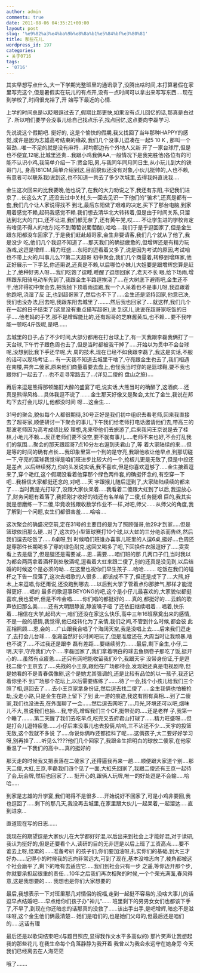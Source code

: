 ```yaml
---
author: admin
comments: true
date: 2011-08-06 04:35:21+00:00
layout: post
slug: '%e9%82%a3%e4%ba%9b%e8%8a%b1%e5%84%bf%e3%80%81'
title: 那些花儿、
wordpress_id: 197
categories:
- 关于0716
tags:
- '0716'
---
```


其实早想写点什么,大一下学期光整班里的通讯录了,没腾出啥时间,本打算暑假在家里写完这个,但是暑假实在玩儿的有点开,没有一点时间可以拿出来写写东西....现在到学校了,时间很充裕了,开
始写下最近的心情.

上学的时间总是以眨眼逗过去了,假期比那更快,如果没有点儿回忆的话,那真是白过了.
所以咱们要学会没事儿给自己找点乐子,找点回忆,这点要向李磊学习.

先说说这个假期吧.
挺好的,
这是个愉快的假期,我又找回了当年那种HAPPY的感觉,或许是因为志雄高考结束的缘故,我们几个没事儿逗凑在一起5 10 K , 那叫一个带劲...唯一不足的就是没有麻将...邦均那边有个外地人又新
开了一家台球厅,但是也不便宜,12呢,比城里还贵...我跟小鸡我俩AA,一般情况下是我完胜他(各位有的可能不认识小鸡,我简单介绍一下:贾金阳,男,与我同年同月同日生,从小玩儿到大的铁哥门儿,
身高181CM,简单介绍到这,目前貌似还没有对象,小伙儿挺帅的,人也不赖,有意者可以联系我)说到这,也不知道一共去了多少次城里,去得我妈直说我....

金生这次回来的比我要晚,他也说了,在我的大力劝说之下,我还有东阳,书记我们进京了...长这么大了,还没去过中关村,头一回去见识一下他们的"骗术",还真是都有一套,我们几个让人家说得找不
到北,最后东阳做了艰难的决定,买下了那台电脑,到家用着感觉不赖,起码我感觉不赖.我们想去清华北大转转着,但是由于时间关系,只溜达到北大的门口,还不让进,我们都无奈了,还有黄牛党,哎.....
不让学生进的学校肯定有啥见不得人的地方(吃不到葡萄说葡萄酸),哈哈....我们于是乎逗回家了,但是金生跟东阳都没车回家了,于是我们赶赴超哥家,金生非要请客,我们几个就从了他了,我是没少
吃,他们几个我逗不知道了....那天我们的确挺疲惫的,但增辉还是有精力玩游戏,这逗是增辉....精力旺盛....东阳的逗看着又多了,说是因为考试的原因,考试咱也不带上火的,叫事儿么??第二天超哥
初中聚会,我们几个商量着,转移到增辉家,他正好展示一下手艺,你还甭说,还真是不赖,以后哪位小妹儿大姐要是跟增辉您算是赶上了,绝种好男人呀....我们吃饱了逗睡,睡醒了逗想回家了,老天不长
眼,给下场雨,增辉跟东阳骑电动车先到了,我跟金生半路逗挨浇了....在大树底下避雨吧,金生还不干,他非得初中聚会去,把我抛下顶着雨逗跑,我一个人呆着也不是事儿呀,我逗跟着他跑吧,浇湿了反
正,也到超哥家了,然后也不下了.....金生还是坚持回家,他意已决,我们也没办法,回去吧,我跟东阳去城里了........然后我也回家了....就这样,我们几个在一起的日子结束了(这里没有重点描写超哥),说
到这儿,说说在超哥家吃饭的日子.....他老妈的手艺,那不是增辉能比的,还有超哥的芝麻酱黄瓜,也不赖....要不我咋能一顿吃4斤饭呢,是吧......


去城里的日子,占了不少时间,大部分都用在打台球上了,有一天我跟李磊我俩打了一天台球,下午竹子跟色周也去了,但是当时都被我干掉了.....开始以为贯中不会台球呢,没想到比我下手还早呢,大
周的技术,现在已经不如我跟李磊了,我这是实话,不服的话可以现场考证....
有一天我不知道去城里干啥了,守亮跟金生也去了,我们相遇在南楼,共奔二傻家,原来他们商量着要去盘上,也怪我当时穿的是篮球鞋,要不我也跟你们一起去了....也不走寻常路去了...(详见二傻的
盘山之旅)....

再后来逗是熊得那顿酩酊大醉的盛宴了吧,说实话,大熊当时的确醉了,这酒疯....还真是熊得风格....具体我逗不说了.......金生那天好像又是聚会,太忙了金生,我说在邦均下去打会儿球儿,他都没时间
呀....这金生....

31号的聚会,貌似每个人都很期待,30号正好是我们初中组织去看老师,回来我直接去了超哥家,顺便研讨一下聚会的事儿,下午我们给老师打电话邀请他们去,带高三的那波老师因为高考成绩比较
理想,兆来带他们去旅游了,后来我问王京说是去了桂林,小地儿不赖....反正老师们要不没空,要不就有事儿.....老师不来也好,不会打乱我们的氛围....聚会的那天跟超哥7点10分左右逗到夫君山了,等
着大家陆续的来....但是等的时间的确有点长....我印象里第一个到的是守亮,我跟他收让他早点,到那切磋一下,守亮的篮球我觉得是咱们班进步比较大的一个,抢板儿更是无敌了,但是中投还是差点
,以后继续努力,你的头发说实话,我不喜欢,但是你喜欢逗够了.....金生接着逗来了,穿个艳红,这个假期没看着他穿那个绿色两件套,的确挺怀念的,有空穿一下吧...我相信大家都挺还念的,对吧.....天
宇跟猴儿随后逗到了,大家陆陆续续的都来了.....当时我是光打球了,没跟大家伙呆着.....我看着二傻跟大虹到了以后,我逗放心了,财务问题有着落了,我把刚才收好的钱还有名单给了二傻,任务挺艰
巨的,我其实就是想磨练一下二傻,毕竟收钱跟收数学作业不一样,对吧,师父......从师父的角度,我了解到一个问题,女生们都很害羞......哈哈....

这次聚会的确盛况空前,定在31号的主要目的是为了照顾强哥,他29才到家.....但是篮球依旧那么硬...对了,这次的小型篮球赛打10个球,以大虹的三分绝杀而告终,然后我们逗去吃饭了......6桌呀,到
时候咱们班谁办喜事儿班里的人逗6桌,挺好....色周还是穿那件长期喝多了穿的绿色耐克,这回又喝多了吧,下回换件衣服逗好了.....雯雯看上去是瘦了,但是腿还是需要减....恩...需要.....咱们班的那
几两口子们,当时我以为都会两两拿着酒杯到处敬酒呢,逗看着大虹来跟二傻了,别的还真是没见到,以后结婚的时候这个是必须的呦....在这里也祝你们早生孩子....哈哈........
吃饭在我们的碰杯之下告一段落了,这次去唱歌的人很多....都该成不下了,但还是成下了....大熊,好木,上来逗唱,你还甭说,还没跑到哪去.....以后到大学了管着点你那脾气,那样才能混得更好.....唱的
最多的歌逗事BEYONG的吧,这个是小仔儿最喜欢的,大家貌似都挺喜欢,我也爱听,但是不咋会唱.......你们唱的都挺好的.....真的,都挺好的....云鹤的歌声依旧那么美.......还有大明跟静波,静波嗓子哑
了还依旧继续唱着....唱着,快乐着....相信在大学,起码大一,咱们还没在家这么快乐,高中三年16班祭奠出来的感情,不是一般的感情,我觉得,他已经转化为了亲情,我们之间,不管到什么时候,都会彼
此互相照顾....恩,会的....广山跟我合唱了个海阔天空,我是没唱上去.....后来我们逗走了,去打会儿台球.....张雍虽然好长时间吧玩了,但是准度还在,大周当时让我顽暴,啥也不说了.....不过我还是跟李
磊有差距....要继续努力.......最后,剩下金生,小仔,二明,天宇,守亮我们六个.....李磊回家了,我们拿着明白的球去鱼锅卷子那吃了饭,挺开心的....虽然有点疲惫.....还只有网吧能收留我们6个,我跟天宇
没带身份证,于是逗找二傻个王京去了.....先找的小王京,跟他在广场那待会,发现她还真是电视剧帝,但是她看的不是青春偶像剧,这个是她尤其强调的,还是比较有品位的以一孩子,我还记着你坐不
到广场那个花坛上,以后需要练练了.......待了一会,找个小孩儿给我们三个照了相,逗回去了.....去小王京家拿身份证,然后逗去找二傻了.....金生我俩也怕被抢劫,没走小路,只是金生在路上留下了到
此一游的痕迹,我这有图有真相....到了二傻家,我们也没进去,在外面聊了一会......然后逗去网吧了....月光,环境还可以吧,烟味儿不大,虽说我们也抽....我,守亮,增辉我们三个CF,挺带劲的.....还是老样
子,我第一个睡了........第二天醒了我们去吃早点,吃完又去府君山打球了......精力旺盛呀....但是打会儿逗特疲惫......小仔后来没事儿也去投俩,哈哈,三不沾还不少....天宇的投篮无敌,这个我就不多说
了.....你说你俩咋还都挂科了呢.....这俩孩子,大二要好好学习呀,别再挂了.....听见么????他们几个回家了,我跟金生把明白的球放二傻家,在他家重温了一下我们的高中....真的挺好的

那天走的时候我又把表落在二傻家了,还得逼我再来一趟.....顺便跟大家道个别....那天二傻,大虹,王京,李磊我们四个见了一面,大虹先回家了,我跟二傻还有王京一起待了会,玩会牌,然后也回家了....
挺开心的,跟俩人玩牌,唯一的好处逗是不会输.....哈哈.....

到家是志雄的升学宴,我们喝得不是很多.....开始说好不回家了,可是小鸡非要回,我也逗回了.....剩下的那几天,我没再去城里,在家里跟大伙儿一起呆着,一起溜达.....直到进京...

直道现在写的日志......

我现在的期望逗是大家伙儿在大学都好好混,以后出来到社会上才能好混,对于读研,我认为挺好的,但是还要看个人,读研的目的无非逗是以后上班了工资高点.....要不谁去上呀,怪累的......准备考研
的孩子们,你们要加油呀,扎实你们的基础,到大三才好办......记得小的时候我的志向非常远大,可到了现在,基本没啥志向了,棱角都被这个社会磨平了,剩下的唯有去适应它.....我们到社会只有一步
之遥,等你迈开那个步,你就要承担起很重的责任....10年之后我们再次相聚的时候,一个个荣光满面,春风得意,这是我想要的.....
我想也是你们大家想要的


最后,我想表示一下对班里那几对情侣的祝福,走到一起挺不容易的,没啥大事儿的话逗早点结婚吧.....早点给你们孩子办"神儿"......
班里剩下的男男女女们也都该下手了,不早了,到现在你还暗恋的话那真的没救了......该出手出手,是吧增辉,暗恋不是滋味呀,这个金生他们俩最清楚...
她们是咱们的,也是她们父母的,但最后还是咱们的.....这话有理

最后还是以歌词结束吧:(与题目照应,显得我作文水平多高似的)
那片笑声让我想起我的那些花儿
在我生命每个角落静静为我开着
我曾以为我会永远守在她身旁
今天我们已经离去在人海茫茫


哦了.......
